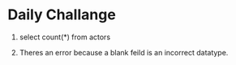 # Daily Challange 
1. select count(*) from actors
    
2. Theres an error because a blank feild is an incorrect datatype. 
